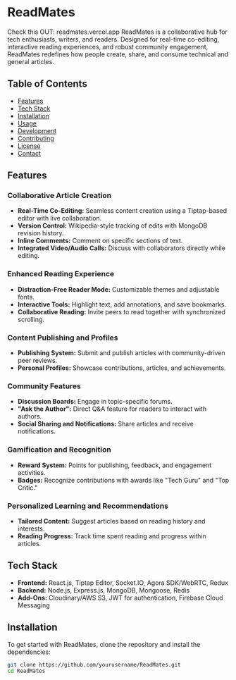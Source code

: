 # ReadMates
Check this OUT: readmates.vercel.app
ReadMates is a collaborative hub for tech enthusiasts, writers, and readers. Designed for real-time co-editing, interactive reading experiences, and robust community engagement, ReadMates redefines how people create, share, and consume technical and general articles.

## Table of Contents

- [Features](#features)
- [Tech Stack](#tech-stack)
- [Installation](#installation)
- [Usage](#usage)
- [Development](#development)
- [Contributing](#contributing)
- [License](#license)
- [Contact](#contact)

## Features

### Collaborative Article Creation
- **Real-Time Co-Editing:** Seamless content creation using a Tiptap-based editor with live collaboration.
- **Version Control:** Wikipedia-style tracking of edits with MongoDB revision history.
- **Inline Comments:** Comment on specific sections of text.
- **Integrated Video/Audio Calls:** Discuss with collaborators directly while editing.

### Enhanced Reading Experience
- **Distraction-Free Reader Mode:** Customizable themes and adjustable fonts.
- **Interactive Tools:** Highlight text, add annotations, and save bookmarks.
- **Collaborative Reading:** Invite peers to read together with synchronized scrolling.

### Content Publishing and Profiles
- **Publishing System:** Submit and publish articles with community-driven peer reviews.
- **Personal Profiles:** Showcase contributions, articles, and achievements.

### Community Features
- **Discussion Boards:** Engage in topic-specific forums.
- **"Ask the Author":** Direct Q&A feature for readers to interact with authors.
- **Social Sharing and Notifications:** Share articles and receive notifications.

### Gamification and Recognition
- **Reward System:** Points for publishing, feedback, and engagement activities.
- **Badges:** Recognize contributions with awards like "Tech Guru" and "Top Critic."

### Personalized Learning and Recommendations
- **Tailored Content:** Suggest articles based on reading history and interests.
- **Reading Progress:** Track time spent reading and progress within articles.

## Tech Stack

- **Frontend:** React.js, Tiptap Editor, Socket.IO, Agora SDK/WebRTC, Redux
- **Backend:** Node.js, Express.js, MongoDB, Mongoose, Redis
- **Add-Ons:** Cloudinary/AWS S3, JWT for authentication, Firebase Cloud Messaging

## Installation

To get started with ReadMates, clone the repository and install the dependencies:

```bash
git clone https://github.com/yourusername/ReadMates.git
cd ReadMates
